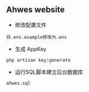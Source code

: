 ## Ahwes website

- 修改配置文件
```
将.env.example修改为.env
```
 
- 生成 AppKey

````
php artisan key:generate
````

- 运行SQL脚本建立后台数据库

````
ahwes.sql
````
